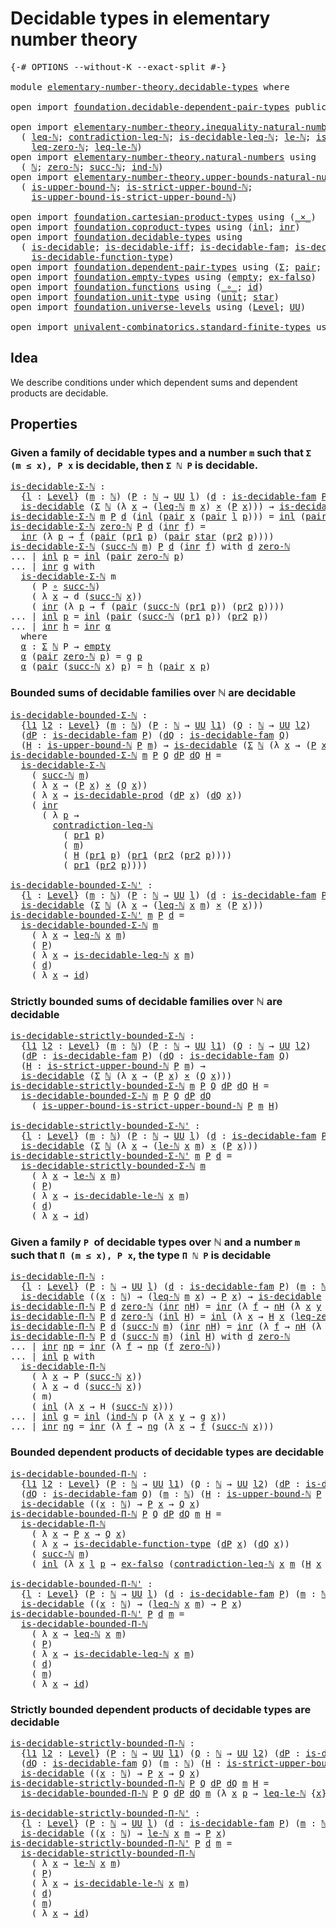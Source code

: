 # Decidable types in elementary number theory

<pre class="Agda"><a id="56" class="Symbol">{-#</a> <a id="60" class="Keyword">OPTIONS</a> <a id="68" class="Pragma">--without-K</a> <a id="80" class="Pragma">--exact-split</a> <a id="94" class="Symbol">#-}</a>

<a id="99" class="Keyword">module</a> <a id="106" href="elementary-number-theory.decidable-types.html" class="Module">elementary-number-theory.decidable-types</a> <a id="147" class="Keyword">where</a>

<a id="154" class="Keyword">open</a> <a id="159" class="Keyword">import</a> <a id="166" href="foundation.decidable-dependent-pair-types.html" class="Module">foundation.decidable-dependent-pair-types</a> <a id="208" class="Keyword">public</a>

<a id="216" class="Keyword">open</a> <a id="221" class="Keyword">import</a> <a id="228" href="elementary-number-theory.inequality-natural-numbers.html" class="Module">elementary-number-theory.inequality-natural-numbers</a> <a id="280" class="Keyword">using</a>
  <a id="288" class="Symbol">(</a> <a id="290" href="elementary-number-theory.inequality-natural-numbers.html#1431" class="Function">leq-ℕ</a><a id="295" class="Symbol">;</a> <a id="297" href="elementary-number-theory.inequality-natural-numbers.html#12474" class="Function">contradiction-leq-ℕ</a><a id="316" class="Symbol">;</a> <a id="318" href="elementary-number-theory.inequality-natural-numbers.html#2481" class="Function">is-decidable-leq-ℕ</a><a id="336" class="Symbol">;</a> <a id="338" href="elementary-number-theory.inequality-natural-numbers.html#9976" class="Function">le-ℕ</a><a id="342" class="Symbol">;</a> <a id="344" href="elementary-number-theory.inequality-natural-numbers.html#11594" class="Function">is-decidable-le-ℕ</a><a id="361" class="Symbol">;</a>
    <a id="367" href="elementary-number-theory.inequality-natural-numbers.html#1771" class="Function">leq-zero-ℕ</a><a id="377" class="Symbol">;</a> <a id="379" href="elementary-number-theory.inequality-natural-numbers.html#12742" class="Function">leq-le-ℕ</a><a id="387" class="Symbol">)</a>
<a id="389" class="Keyword">open</a> <a id="394" class="Keyword">import</a> <a id="401" href="elementary-number-theory.natural-numbers.html" class="Module">elementary-number-theory.natural-numbers</a> <a id="442" class="Keyword">using</a>
  <a id="450" class="Symbol">(</a> <a id="452" href="elementary-number-theory.natural-numbers.html#1444" class="Datatype">ℕ</a><a id="453" class="Symbol">;</a> <a id="455" href="elementary-number-theory.natural-numbers.html#1465" class="InductiveConstructor">zero-ℕ</a><a id="461" class="Symbol">;</a> <a id="463" href="elementary-number-theory.natural-numbers.html#1478" class="InductiveConstructor">succ-ℕ</a><a id="469" class="Symbol">;</a> <a id="471" href="elementary-number-theory.natural-numbers.html#2497" class="Function">ind-ℕ</a><a id="476" class="Symbol">)</a>
<a id="478" class="Keyword">open</a> <a id="483" class="Keyword">import</a> <a id="490" href="elementary-number-theory.upper-bounds-natural-numbers.html" class="Module">elementary-number-theory.upper-bounds-natural-numbers</a> <a id="544" class="Keyword">using</a>
  <a id="552" class="Symbol">(</a> <a id="554" href="elementary-number-theory.upper-bounds-natural-numbers.html#636" class="Function">is-upper-bound-ℕ</a><a id="570" class="Symbol">;</a> <a id="572" href="elementary-number-theory.upper-bounds-natural-numbers.html#788" class="Function">is-strict-upper-bound-ℕ</a><a id="595" class="Symbol">;</a>
    <a id="601" href="elementary-number-theory.upper-bounds-natural-numbers.html#987" class="Function">is-upper-bound-is-strict-upper-bound-ℕ</a><a id="639" class="Symbol">)</a>

<a id="642" class="Keyword">open</a> <a id="647" class="Keyword">import</a> <a id="654" href="foundation.cartesian-product-types.html" class="Module">foundation.cartesian-product-types</a> <a id="689" class="Keyword">using</a> <a id="695" class="Symbol">(</a><a id="696" href="foundation-core.cartesian-product-types.html#577" class="Function Operator">_×_</a><a id="699" class="Symbol">)</a>
<a id="701" class="Keyword">open</a> <a id="706" class="Keyword">import</a> <a id="713" href="foundation.coproduct-types.html" class="Module">foundation.coproduct-types</a> <a id="740" class="Keyword">using</a> <a id="746" class="Symbol">(</a><a id="747" href="foundation.coproduct-types.html#1239" class="InductiveConstructor">inl</a><a id="750" class="Symbol">;</a> <a id="752" href="foundation.coproduct-types.html#1262" class="InductiveConstructor">inr</a><a id="755" class="Symbol">)</a>
<a id="757" class="Keyword">open</a> <a id="762" class="Keyword">import</a> <a id="769" href="foundation.decidable-types.html" class="Module">foundation.decidable-types</a> <a id="796" class="Keyword">using</a>
  <a id="804" class="Symbol">(</a> <a id="806" href="foundation.decidable-types.html#1741" class="Function">is-decidable</a><a id="818" class="Symbol">;</a> <a id="820" href="foundation.decidable-types.html#5377" class="Function">is-decidable-iff</a><a id="836" class="Symbol">;</a> <a id="838" href="foundation.decidable-types.html#1819" class="Function">is-decidable-fam</a><a id="854" class="Symbol">;</a> <a id="856" href="foundation.decidable-types.html#3650" class="Function">is-decidable-prod</a><a id="873" class="Symbol">;</a>
    <a id="879" href="foundation.decidable-types.html#4311" class="Function">is-decidable-function-type</a><a id="905" class="Symbol">)</a>
<a id="907" class="Keyword">open</a> <a id="912" class="Keyword">import</a> <a id="919" href="foundation.dependent-pair-types.html" class="Module">foundation.dependent-pair-types</a> <a id="951" class="Keyword">using</a> <a id="957" class="Symbol">(</a><a id="958" href="foundation-core.dependent-pair-types.html#502" class="Record">Σ</a><a id="959" class="Symbol">;</a> <a id="961" href="foundation-core.dependent-pair-types.html#575" class="InductiveConstructor">pair</a><a id="965" class="Symbol">;</a> <a id="967" href="foundation-core.dependent-pair-types.html#592" class="Field">pr1</a><a id="970" class="Symbol">;</a> <a id="972" href="foundation-core.dependent-pair-types.html#604" class="Field">pr2</a><a id="975" class="Symbol">)</a>
<a id="977" class="Keyword">open</a> <a id="982" class="Keyword">import</a> <a id="989" href="foundation.empty-types.html" class="Module">foundation.empty-types</a> <a id="1012" class="Keyword">using</a> <a id="1018" class="Symbol">(</a><a id="1019" href="foundation-core.empty-types.html#1044" class="Datatype">empty</a><a id="1024" class="Symbol">;</a> <a id="1026" href="foundation-core.empty-types.html#1147" class="Function">ex-falso</a><a id="1034" class="Symbol">)</a>
<a id="1036" class="Keyword">open</a> <a id="1041" class="Keyword">import</a> <a id="1048" href="foundation.functions.html" class="Module">foundation.functions</a> <a id="1069" class="Keyword">using</a> <a id="1075" class="Symbol">(</a><a id="1076" href="foundation-core.functions.html#407" class="Function Operator">_∘_</a><a id="1079" class="Symbol">;</a> <a id="1081" href="foundation-core.functions.html#309" class="Function">id</a><a id="1083" class="Symbol">)</a>
<a id="1085" class="Keyword">open</a> <a id="1090" class="Keyword">import</a> <a id="1097" href="foundation.unit-type.html" class="Module">foundation.unit-type</a> <a id="1118" class="Keyword">using</a> <a id="1124" class="Symbol">(</a><a id="1125" href="foundation.unit-type.html#975" class="Datatype">unit</a><a id="1129" class="Symbol">;</a> <a id="1131" href="foundation.unit-type.html#999" class="InductiveConstructor">star</a><a id="1135" class="Symbol">)</a>
<a id="1137" class="Keyword">open</a> <a id="1142" class="Keyword">import</a> <a id="1149" href="foundation.universe-levels.html" class="Module">foundation.universe-levels</a> <a id="1176" class="Keyword">using</a> <a id="1182" class="Symbol">(</a><a id="1183" href="Agda.Primitive.html#597" class="Postulate">Level</a><a id="1188" class="Symbol">;</a> <a id="1190" href="foundation-core.universe-levels.html#222" class="Primitive">UU</a><a id="1192" class="Symbol">)</a>

<a id="1195" class="Keyword">open</a> <a id="1200" class="Keyword">import</a> <a id="1207" href="univalent-combinatorics.standard-finite-types.html" class="Module">univalent-combinatorics.standard-finite-types</a> <a id="1253" class="Keyword">using</a> <a id="1259" class="Symbol">(</a><a id="1260" href="univalent-combinatorics.standard-finite-types.html#1975" class="Function">Fin</a><a id="1263" class="Symbol">)</a>
</pre>
## Idea

We describe conditions under which dependent sums and dependent products are decidable.

## Properties

### Given a family of decidable types and a number `m` such that `Σ (m ≤ x), P x` is decidable, then `Σ ℕ P` is decidable.

<pre class="Agda"><a id="is-decidable-Σ-ℕ"></a><a id="1515" href="elementary-number-theory.decidable-types.html#1515" class="Function">is-decidable-Σ-ℕ</a> <a id="1532" class="Symbol">:</a>
  <a id="1536" class="Symbol">{</a><a id="1537" href="elementary-number-theory.decidable-types.html#1537" class="Bound">l</a> <a id="1539" class="Symbol">:</a> <a id="1541" href="Agda.Primitive.html#597" class="Postulate">Level</a><a id="1546" class="Symbol">}</a> <a id="1548" class="Symbol">(</a><a id="1549" href="elementary-number-theory.decidable-types.html#1549" class="Bound">m</a> <a id="1551" class="Symbol">:</a> <a id="1553" href="elementary-number-theory.natural-numbers.html#1444" class="Datatype">ℕ</a><a id="1554" class="Symbol">)</a> <a id="1556" class="Symbol">(</a><a id="1557" href="elementary-number-theory.decidable-types.html#1557" class="Bound">P</a> <a id="1559" class="Symbol">:</a> <a id="1561" href="elementary-number-theory.natural-numbers.html#1444" class="Datatype">ℕ</a> <a id="1563" class="Symbol">→</a> <a id="1565" href="foundation-core.universe-levels.html#222" class="Primitive">UU</a> <a id="1568" href="elementary-number-theory.decidable-types.html#1537" class="Bound">l</a><a id="1569" class="Symbol">)</a> <a id="1571" class="Symbol">(</a><a id="1572" href="elementary-number-theory.decidable-types.html#1572" class="Bound">d</a> <a id="1574" class="Symbol">:</a> <a id="1576" href="foundation.decidable-types.html#1819" class="Function">is-decidable-fam</a> <a id="1593" href="elementary-number-theory.decidable-types.html#1557" class="Bound">P</a><a id="1594" class="Symbol">)</a> <a id="1596" class="Symbol">→</a>
  <a id="1600" href="foundation.decidable-types.html#1741" class="Function">is-decidable</a> <a id="1613" class="Symbol">(</a><a id="1614" href="foundation-core.dependent-pair-types.html#502" class="Record">Σ</a> <a id="1616" href="elementary-number-theory.natural-numbers.html#1444" class="Datatype">ℕ</a> <a id="1618" class="Symbol">(λ</a> <a id="1621" href="elementary-number-theory.decidable-types.html#1621" class="Bound">x</a> <a id="1623" class="Symbol">→</a> <a id="1625" class="Symbol">(</a><a id="1626" href="elementary-number-theory.inequality-natural-numbers.html#1431" class="Function">leq-ℕ</a> <a id="1632" href="elementary-number-theory.decidable-types.html#1549" class="Bound">m</a> <a id="1634" href="elementary-number-theory.decidable-types.html#1621" class="Bound">x</a><a id="1635" class="Symbol">)</a> <a id="1637" href="foundation-core.cartesian-product-types.html#577" class="Function Operator">×</a> <a id="1639" class="Symbol">(</a><a id="1640" href="elementary-number-theory.decidable-types.html#1557" class="Bound">P</a> <a id="1642" href="elementary-number-theory.decidable-types.html#1621" class="Bound">x</a><a id="1643" class="Symbol">)))</a> <a id="1647" class="Symbol">→</a> <a id="1649" href="foundation.decidable-types.html#1741" class="Function">is-decidable</a> <a id="1662" class="Symbol">(</a><a id="1663" href="foundation-core.dependent-pair-types.html#502" class="Record">Σ</a> <a id="1665" href="elementary-number-theory.natural-numbers.html#1444" class="Datatype">ℕ</a> <a id="1667" href="elementary-number-theory.decidable-types.html#1557" class="Bound">P</a><a id="1668" class="Symbol">)</a>
<a id="1670" href="elementary-number-theory.decidable-types.html#1515" class="Function">is-decidable-Σ-ℕ</a> <a id="1687" href="elementary-number-theory.decidable-types.html#1687" class="Bound">m</a> <a id="1689" href="elementary-number-theory.decidable-types.html#1689" class="Bound">P</a> <a id="1691" href="elementary-number-theory.decidable-types.html#1691" class="Bound">d</a> <a id="1693" class="Symbol">(</a><a id="1694" href="foundation.coproduct-types.html#1239" class="InductiveConstructor">inl</a> <a id="1698" class="Symbol">(</a><a id="1699" href="foundation-core.dependent-pair-types.html#575" class="InductiveConstructor">pair</a> <a id="1704" href="elementary-number-theory.decidable-types.html#1704" class="Bound">x</a> <a id="1706" class="Symbol">(</a><a id="1707" href="foundation-core.dependent-pair-types.html#575" class="InductiveConstructor">pair</a> <a id="1712" href="elementary-number-theory.decidable-types.html#1712" class="Bound">l</a> <a id="1714" href="elementary-number-theory.decidable-types.html#1714" class="Bound">p</a><a id="1715" class="Symbol">)))</a> <a id="1719" class="Symbol">=</a> <a id="1721" href="foundation.coproduct-types.html#1239" class="InductiveConstructor">inl</a> <a id="1725" class="Symbol">(</a><a id="1726" href="foundation-core.dependent-pair-types.html#575" class="InductiveConstructor">pair</a> <a id="1731" href="elementary-number-theory.decidable-types.html#1704" class="Bound">x</a> <a id="1733" href="elementary-number-theory.decidable-types.html#1714" class="Bound">p</a><a id="1734" class="Symbol">)</a>
<a id="1736" href="elementary-number-theory.decidable-types.html#1515" class="Function">is-decidable-Σ-ℕ</a> <a id="1753" href="elementary-number-theory.natural-numbers.html#1465" class="InductiveConstructor">zero-ℕ</a> <a id="1760" href="elementary-number-theory.decidable-types.html#1760" class="Bound">P</a> <a id="1762" href="elementary-number-theory.decidable-types.html#1762" class="Bound">d</a> <a id="1764" class="Symbol">(</a><a id="1765" href="foundation.coproduct-types.html#1262" class="InductiveConstructor">inr</a> <a id="1769" href="elementary-number-theory.decidable-types.html#1769" class="Bound">f</a><a id="1770" class="Symbol">)</a> <a id="1772" class="Symbol">=</a>
  <a id="1776" href="foundation.coproduct-types.html#1262" class="InductiveConstructor">inr</a> <a id="1780" class="Symbol">(λ</a> <a id="1783" href="elementary-number-theory.decidable-types.html#1783" class="Bound">p</a> <a id="1785" class="Symbol">→</a> <a id="1787" href="elementary-number-theory.decidable-types.html#1769" class="Bound">f</a> <a id="1789" class="Symbol">(</a><a id="1790" href="foundation-core.dependent-pair-types.html#575" class="InductiveConstructor">pair</a> <a id="1795" class="Symbol">(</a><a id="1796" href="foundation-core.dependent-pair-types.html#592" class="Field">pr1</a> <a id="1800" href="elementary-number-theory.decidable-types.html#1783" class="Bound">p</a><a id="1801" class="Symbol">)</a> <a id="1803" class="Symbol">(</a><a id="1804" href="foundation-core.dependent-pair-types.html#575" class="InductiveConstructor">pair</a> <a id="1809" href="foundation.unit-type.html#999" class="InductiveConstructor">star</a> <a id="1814" class="Symbol">(</a><a id="1815" href="foundation-core.dependent-pair-types.html#604" class="Field">pr2</a> <a id="1819" href="elementary-number-theory.decidable-types.html#1783" class="Bound">p</a><a id="1820" class="Symbol">))))</a>
<a id="1825" href="elementary-number-theory.decidable-types.html#1515" class="Function">is-decidable-Σ-ℕ</a> <a id="1842" class="Symbol">(</a><a id="1843" href="elementary-number-theory.natural-numbers.html#1478" class="InductiveConstructor">succ-ℕ</a> <a id="1850" href="elementary-number-theory.decidable-types.html#1850" class="Bound">m</a><a id="1851" class="Symbol">)</a> <a id="1853" href="elementary-number-theory.decidable-types.html#1853" class="Bound">P</a> <a id="1855" href="elementary-number-theory.decidable-types.html#1855" class="Bound">d</a> <a id="1857" class="Symbol">(</a><a id="1858" href="foundation.coproduct-types.html#1262" class="InductiveConstructor">inr</a> <a id="1862" href="elementary-number-theory.decidable-types.html#1862" class="Bound">f</a><a id="1863" class="Symbol">)</a> <a id="1865" class="Keyword">with</a> <a id="1870" href="elementary-number-theory.decidable-types.html#1855" class="Bound">d</a> <a id="1872" href="elementary-number-theory.natural-numbers.html#1465" class="InductiveConstructor">zero-ℕ</a>
<a id="1879" class="Symbol">...</a> <a id="1883" class="Symbol">|</a> <a id="1885" href="foundation.coproduct-types.html#1239" class="InductiveConstructor">inl</a> <a id="1889" href="elementary-number-theory.decidable-types.html#1889" class="Bound">p</a> <a id="1891" class="Symbol">=</a> <a id="1893" href="foundation.coproduct-types.html#1239" class="InductiveConstructor">inl</a> <a id="1897" class="Symbol">(</a><a id="1898" href="foundation-core.dependent-pair-types.html#575" class="InductiveConstructor">pair</a> <a id="1903" href="elementary-number-theory.natural-numbers.html#1465" class="InductiveConstructor">zero-ℕ</a> <a id="1910" href="elementary-number-theory.decidable-types.html#1889" class="Bound">p</a><a id="1911" class="Symbol">)</a>
<a id="1913" class="Symbol">...</a> <a id="1917" class="Symbol">|</a> <a id="1919" href="foundation.coproduct-types.html#1262" class="InductiveConstructor">inr</a> <a id="1923" href="elementary-number-theory.decidable-types.html#1923" class="Bound">g</a> <a id="1925" class="Keyword">with</a>
  <a id="1932" href="elementary-number-theory.decidable-types.html#1515" class="Function">is-decidable-Σ-ℕ</a> <a id="1949" class="Bound">m</a>
    <a id="1955" class="Symbol">(</a> <a id="1957" class="Bound">P</a> <a id="1959" href="foundation-core.functions.html#407" class="Function Operator">∘</a> <a id="1961" href="elementary-number-theory.natural-numbers.html#1478" class="InductiveConstructor">succ-ℕ</a><a id="1967" class="Symbol">)</a>
    <a id="1973" class="Symbol">(</a> <a id="1975" class="Symbol">λ</a> <a id="1977" href="elementary-number-theory.decidable-types.html#1977" class="Bound">x</a> <a id="1979" class="Symbol">→</a> <a id="1981" class="Bound">d</a> <a id="1983" class="Symbol">(</a><a id="1984" href="elementary-number-theory.natural-numbers.html#1478" class="InductiveConstructor">succ-ℕ</a> <a id="1991" href="elementary-number-theory.decidable-types.html#1977" class="Bound">x</a><a id="1992" class="Symbol">))</a>
    <a id="1999" class="Symbol">(</a> <a id="2001" href="foundation.coproduct-types.html#1262" class="InductiveConstructor">inr</a> <a id="2005" class="Symbol">(λ</a> <a id="2008" href="elementary-number-theory.decidable-types.html#2008" class="Bound">p</a> <a id="2010" class="Symbol">→</a> <a id="2012" class="Bound">f</a> <a id="2014" class="Symbol">(</a><a id="2015" href="foundation-core.dependent-pair-types.html#575" class="InductiveConstructor">pair</a> <a id="2020" class="Symbol">(</a><a id="2021" href="elementary-number-theory.natural-numbers.html#1478" class="InductiveConstructor">succ-ℕ</a> <a id="2028" class="Symbol">(</a><a id="2029" href="foundation-core.dependent-pair-types.html#592" class="Field">pr1</a> <a id="2033" href="elementary-number-theory.decidable-types.html#2008" class="Bound">p</a><a id="2034" class="Symbol">))</a> <a id="2037" class="Symbol">(</a><a id="2038" href="foundation-core.dependent-pair-types.html#604" class="Field">pr2</a> <a id="2042" href="elementary-number-theory.decidable-types.html#2008" class="Bound">p</a><a id="2043" class="Symbol">))))</a>
<a id="2048" class="Symbol">...</a> <a id="2052" class="Symbol">|</a> <a id="2054" href="foundation.coproduct-types.html#1239" class="InductiveConstructor">inl</a> <a id="2058" href="elementary-number-theory.decidable-types.html#2058" class="Bound">p</a> <a id="2060" class="Symbol">=</a> <a id="2062" href="foundation.coproduct-types.html#1239" class="InductiveConstructor">inl</a> <a id="2066" class="Symbol">(</a><a id="2067" href="foundation-core.dependent-pair-types.html#575" class="InductiveConstructor">pair</a> <a id="2072" class="Symbol">(</a><a id="2073" href="elementary-number-theory.natural-numbers.html#1478" class="InductiveConstructor">succ-ℕ</a> <a id="2080" class="Symbol">(</a><a id="2081" href="foundation-core.dependent-pair-types.html#592" class="Field">pr1</a> <a id="2085" href="elementary-number-theory.decidable-types.html#2058" class="Bound">p</a><a id="2086" class="Symbol">))</a> <a id="2089" class="Symbol">(</a><a id="2090" href="foundation-core.dependent-pair-types.html#604" class="Field">pr2</a> <a id="2094" href="elementary-number-theory.decidable-types.html#2058" class="Bound">p</a><a id="2095" class="Symbol">))</a>
<a id="2098" class="Symbol">...</a> <a id="2102" class="Symbol">|</a> <a id="2104" href="foundation.coproduct-types.html#1262" class="InductiveConstructor">inr</a> <a id="2108" href="elementary-number-theory.decidable-types.html#2108" class="Bound">h</a> <a id="2110" class="Symbol">=</a> <a id="2112" href="foundation.coproduct-types.html#1262" class="InductiveConstructor">inr</a> <a id="2116" href="elementary-number-theory.decidable-types.html#2128" class="Function">α</a>
  <a id="2120" class="Keyword">where</a>
  <a id="2128" href="elementary-number-theory.decidable-types.html#2128" class="Function">α</a> <a id="2130" class="Symbol">:</a> <a id="2132" href="foundation-core.dependent-pair-types.html#502" class="Record">Σ</a> <a id="2134" href="elementary-number-theory.natural-numbers.html#1444" class="Datatype">ℕ</a> <a id="2136" class="Bound">P</a> <a id="2138" class="Symbol">→</a> <a id="2140" href="foundation-core.empty-types.html#1044" class="Datatype">empty</a>
  <a id="2148" href="elementary-number-theory.decidable-types.html#2128" class="Function">α</a> <a id="2150" class="Symbol">(</a><a id="2151" href="foundation-core.dependent-pair-types.html#575" class="InductiveConstructor">pair</a> <a id="2156" href="elementary-number-theory.natural-numbers.html#1465" class="InductiveConstructor">zero-ℕ</a> <a id="2163" href="elementary-number-theory.decidable-types.html#2163" class="Bound">p</a><a id="2164" class="Symbol">)</a> <a id="2166" class="Symbol">=</a> <a id="2168" class="Bound">g</a> <a id="2170" href="elementary-number-theory.decidable-types.html#2163" class="Bound">p</a>
  <a id="2174" href="elementary-number-theory.decidable-types.html#2128" class="Function">α</a> <a id="2176" class="Symbol">(</a><a id="2177" href="foundation-core.dependent-pair-types.html#575" class="InductiveConstructor">pair</a> <a id="2182" class="Symbol">(</a><a id="2183" href="elementary-number-theory.natural-numbers.html#1478" class="InductiveConstructor">succ-ℕ</a> <a id="2190" href="elementary-number-theory.decidable-types.html#2190" class="Bound">x</a><a id="2191" class="Symbol">)</a> <a id="2193" href="elementary-number-theory.decidable-types.html#2193" class="Bound">p</a><a id="2194" class="Symbol">)</a> <a id="2196" class="Symbol">=</a> <a id="2198" href="elementary-number-theory.decidable-types.html#2108" class="Bound">h</a> <a id="2200" class="Symbol">(</a><a id="2201" href="foundation-core.dependent-pair-types.html#575" class="InductiveConstructor">pair</a> <a id="2206" href="elementary-number-theory.decidable-types.html#2190" class="Bound">x</a> <a id="2208" href="elementary-number-theory.decidable-types.html#2193" class="Bound">p</a><a id="2209" class="Symbol">)</a>
</pre>
### Bounded sums of decidable families over ℕ are decidable

<pre class="Agda"><a id="is-decidable-bounded-Σ-ℕ"></a><a id="2285" href="elementary-number-theory.decidable-types.html#2285" class="Function">is-decidable-bounded-Σ-ℕ</a> <a id="2310" class="Symbol">:</a>
  <a id="2314" class="Symbol">{</a><a id="2315" href="elementary-number-theory.decidable-types.html#2315" class="Bound">l1</a> <a id="2318" href="elementary-number-theory.decidable-types.html#2318" class="Bound">l2</a> <a id="2321" class="Symbol">:</a> <a id="2323" href="Agda.Primitive.html#597" class="Postulate">Level</a><a id="2328" class="Symbol">}</a> <a id="2330" class="Symbol">(</a><a id="2331" href="elementary-number-theory.decidable-types.html#2331" class="Bound">m</a> <a id="2333" class="Symbol">:</a> <a id="2335" href="elementary-number-theory.natural-numbers.html#1444" class="Datatype">ℕ</a><a id="2336" class="Symbol">)</a> <a id="2338" class="Symbol">(</a><a id="2339" href="elementary-number-theory.decidable-types.html#2339" class="Bound">P</a> <a id="2341" class="Symbol">:</a> <a id="2343" href="elementary-number-theory.natural-numbers.html#1444" class="Datatype">ℕ</a> <a id="2345" class="Symbol">→</a> <a id="2347" href="foundation-core.universe-levels.html#222" class="Primitive">UU</a> <a id="2350" href="elementary-number-theory.decidable-types.html#2315" class="Bound">l1</a><a id="2352" class="Symbol">)</a> <a id="2354" class="Symbol">(</a><a id="2355" href="elementary-number-theory.decidable-types.html#2355" class="Bound">Q</a> <a id="2357" class="Symbol">:</a> <a id="2359" href="elementary-number-theory.natural-numbers.html#1444" class="Datatype">ℕ</a> <a id="2361" class="Symbol">→</a> <a id="2363" href="foundation-core.universe-levels.html#222" class="Primitive">UU</a> <a id="2366" href="elementary-number-theory.decidable-types.html#2318" class="Bound">l2</a><a id="2368" class="Symbol">)</a>
  <a id="2372" class="Symbol">(</a><a id="2373" href="elementary-number-theory.decidable-types.html#2373" class="Bound">dP</a> <a id="2376" class="Symbol">:</a> <a id="2378" href="foundation.decidable-types.html#1819" class="Function">is-decidable-fam</a> <a id="2395" href="elementary-number-theory.decidable-types.html#2339" class="Bound">P</a><a id="2396" class="Symbol">)</a> <a id="2398" class="Symbol">(</a><a id="2399" href="elementary-number-theory.decidable-types.html#2399" class="Bound">dQ</a> <a id="2402" class="Symbol">:</a> <a id="2404" href="foundation.decidable-types.html#1819" class="Function">is-decidable-fam</a> <a id="2421" href="elementary-number-theory.decidable-types.html#2355" class="Bound">Q</a><a id="2422" class="Symbol">)</a>
  <a id="2426" class="Symbol">(</a><a id="2427" href="elementary-number-theory.decidable-types.html#2427" class="Bound">H</a> <a id="2429" class="Symbol">:</a> <a id="2431" href="elementary-number-theory.upper-bounds-natural-numbers.html#636" class="Function">is-upper-bound-ℕ</a> <a id="2448" href="elementary-number-theory.decidable-types.html#2339" class="Bound">P</a> <a id="2450" href="elementary-number-theory.decidable-types.html#2331" class="Bound">m</a><a id="2451" class="Symbol">)</a> <a id="2453" class="Symbol">→</a> <a id="2455" href="foundation.decidable-types.html#1741" class="Function">is-decidable</a> <a id="2468" class="Symbol">(</a><a id="2469" href="foundation-core.dependent-pair-types.html#502" class="Record">Σ</a> <a id="2471" href="elementary-number-theory.natural-numbers.html#1444" class="Datatype">ℕ</a> <a id="2473" class="Symbol">(λ</a> <a id="2476" href="elementary-number-theory.decidable-types.html#2476" class="Bound">x</a> <a id="2478" class="Symbol">→</a> <a id="2480" class="Symbol">(</a><a id="2481" href="elementary-number-theory.decidable-types.html#2339" class="Bound">P</a> <a id="2483" href="elementary-number-theory.decidable-types.html#2476" class="Bound">x</a><a id="2484" class="Symbol">)</a> <a id="2486" href="foundation-core.cartesian-product-types.html#577" class="Function Operator">×</a> <a id="2488" class="Symbol">(</a><a id="2489" href="elementary-number-theory.decidable-types.html#2355" class="Bound">Q</a> <a id="2491" href="elementary-number-theory.decidable-types.html#2476" class="Bound">x</a><a id="2492" class="Symbol">)))</a>
<a id="2496" href="elementary-number-theory.decidable-types.html#2285" class="Function">is-decidable-bounded-Σ-ℕ</a> <a id="2521" href="elementary-number-theory.decidable-types.html#2521" class="Bound">m</a> <a id="2523" href="elementary-number-theory.decidable-types.html#2523" class="Bound">P</a> <a id="2525" href="elementary-number-theory.decidable-types.html#2525" class="Bound">Q</a> <a id="2527" href="elementary-number-theory.decidable-types.html#2527" class="Bound">dP</a> <a id="2530" href="elementary-number-theory.decidable-types.html#2530" class="Bound">dQ</a> <a id="2533" href="elementary-number-theory.decidable-types.html#2533" class="Bound">H</a> <a id="2535" class="Symbol">=</a>
  <a id="2539" href="elementary-number-theory.decidable-types.html#1515" class="Function">is-decidable-Σ-ℕ</a>
    <a id="2560" class="Symbol">(</a> <a id="2562" href="elementary-number-theory.natural-numbers.html#1478" class="InductiveConstructor">succ-ℕ</a> <a id="2569" href="elementary-number-theory.decidable-types.html#2521" class="Bound">m</a><a id="2570" class="Symbol">)</a>
    <a id="2576" class="Symbol">(</a> <a id="2578" class="Symbol">λ</a> <a id="2580" href="elementary-number-theory.decidable-types.html#2580" class="Bound">x</a> <a id="2582" class="Symbol">→</a> <a id="2584" class="Symbol">(</a><a id="2585" href="elementary-number-theory.decidable-types.html#2523" class="Bound">P</a> <a id="2587" href="elementary-number-theory.decidable-types.html#2580" class="Bound">x</a><a id="2588" class="Symbol">)</a> <a id="2590" href="foundation-core.cartesian-product-types.html#577" class="Function Operator">×</a> <a id="2592" class="Symbol">(</a><a id="2593" href="elementary-number-theory.decidable-types.html#2525" class="Bound">Q</a> <a id="2595" href="elementary-number-theory.decidable-types.html#2580" class="Bound">x</a><a id="2596" class="Symbol">))</a>
    <a id="2603" class="Symbol">(</a> <a id="2605" class="Symbol">λ</a> <a id="2607" href="elementary-number-theory.decidable-types.html#2607" class="Bound">x</a> <a id="2609" class="Symbol">→</a> <a id="2611" href="foundation.decidable-types.html#3650" class="Function">is-decidable-prod</a> <a id="2629" class="Symbol">(</a><a id="2630" href="elementary-number-theory.decidable-types.html#2527" class="Bound">dP</a> <a id="2633" href="elementary-number-theory.decidable-types.html#2607" class="Bound">x</a><a id="2634" class="Symbol">)</a> <a id="2636" class="Symbol">(</a><a id="2637" href="elementary-number-theory.decidable-types.html#2530" class="Bound">dQ</a> <a id="2640" href="elementary-number-theory.decidable-types.html#2607" class="Bound">x</a><a id="2641" class="Symbol">))</a>
    <a id="2648" class="Symbol">(</a> <a id="2650" href="foundation.coproduct-types.html#1262" class="InductiveConstructor">inr</a>
      <a id="2660" class="Symbol">(</a> <a id="2662" class="Symbol">λ</a> <a id="2664" href="elementary-number-theory.decidable-types.html#2664" class="Bound">p</a> <a id="2666" class="Symbol">→</a>
        <a id="2676" href="elementary-number-theory.inequality-natural-numbers.html#12474" class="Function">contradiction-leq-ℕ</a>
          <a id="2706" class="Symbol">(</a> <a id="2708" href="foundation-core.dependent-pair-types.html#592" class="Field">pr1</a> <a id="2712" href="elementary-number-theory.decidable-types.html#2664" class="Bound">p</a><a id="2713" class="Symbol">)</a>
          <a id="2725" class="Symbol">(</a> <a id="2727" href="elementary-number-theory.decidable-types.html#2521" class="Bound">m</a><a id="2728" class="Symbol">)</a>
          <a id="2740" class="Symbol">(</a> <a id="2742" href="elementary-number-theory.decidable-types.html#2533" class="Bound">H</a> <a id="2744" class="Symbol">(</a><a id="2745" href="foundation-core.dependent-pair-types.html#592" class="Field">pr1</a> <a id="2749" href="elementary-number-theory.decidable-types.html#2664" class="Bound">p</a><a id="2750" class="Symbol">)</a> <a id="2752" class="Symbol">(</a><a id="2753" href="foundation-core.dependent-pair-types.html#592" class="Field">pr1</a> <a id="2757" class="Symbol">(</a><a id="2758" href="foundation-core.dependent-pair-types.html#604" class="Field">pr2</a> <a id="2762" class="Symbol">(</a><a id="2763" href="foundation-core.dependent-pair-types.html#604" class="Field">pr2</a> <a id="2767" href="elementary-number-theory.decidable-types.html#2664" class="Bound">p</a><a id="2768" class="Symbol">))))</a>
          <a id="2783" class="Symbol">(</a> <a id="2785" href="foundation-core.dependent-pair-types.html#592" class="Field">pr1</a> <a id="2789" class="Symbol">(</a><a id="2790" href="foundation-core.dependent-pair-types.html#604" class="Field">pr2</a> <a id="2794" href="elementary-number-theory.decidable-types.html#2664" class="Bound">p</a><a id="2795" class="Symbol">))))</a>

<a id="is-decidable-bounded-Σ-ℕ&#39;"></a><a id="2801" href="elementary-number-theory.decidable-types.html#2801" class="Function">is-decidable-bounded-Σ-ℕ&#39;</a> <a id="2827" class="Symbol">:</a>
  <a id="2831" class="Symbol">{</a><a id="2832" href="elementary-number-theory.decidable-types.html#2832" class="Bound">l</a> <a id="2834" class="Symbol">:</a> <a id="2836" href="Agda.Primitive.html#597" class="Postulate">Level</a><a id="2841" class="Symbol">}</a> <a id="2843" class="Symbol">(</a><a id="2844" href="elementary-number-theory.decidable-types.html#2844" class="Bound">m</a> <a id="2846" class="Symbol">:</a> <a id="2848" href="elementary-number-theory.natural-numbers.html#1444" class="Datatype">ℕ</a><a id="2849" class="Symbol">)</a> <a id="2851" class="Symbol">(</a><a id="2852" href="elementary-number-theory.decidable-types.html#2852" class="Bound">P</a> <a id="2854" class="Symbol">:</a> <a id="2856" href="elementary-number-theory.natural-numbers.html#1444" class="Datatype">ℕ</a> <a id="2858" class="Symbol">→</a> <a id="2860" href="foundation-core.universe-levels.html#222" class="Primitive">UU</a> <a id="2863" href="elementary-number-theory.decidable-types.html#2832" class="Bound">l</a><a id="2864" class="Symbol">)</a> <a id="2866" class="Symbol">(</a><a id="2867" href="elementary-number-theory.decidable-types.html#2867" class="Bound">d</a> <a id="2869" class="Symbol">:</a> <a id="2871" href="foundation.decidable-types.html#1819" class="Function">is-decidable-fam</a> <a id="2888" href="elementary-number-theory.decidable-types.html#2852" class="Bound">P</a><a id="2889" class="Symbol">)</a> <a id="2891" class="Symbol">→</a>
  <a id="2895" href="foundation.decidable-types.html#1741" class="Function">is-decidable</a> <a id="2908" class="Symbol">(</a><a id="2909" href="foundation-core.dependent-pair-types.html#502" class="Record">Σ</a> <a id="2911" href="elementary-number-theory.natural-numbers.html#1444" class="Datatype">ℕ</a> <a id="2913" class="Symbol">(λ</a> <a id="2916" href="elementary-number-theory.decidable-types.html#2916" class="Bound">x</a> <a id="2918" class="Symbol">→</a> <a id="2920" class="Symbol">(</a><a id="2921" href="elementary-number-theory.inequality-natural-numbers.html#1431" class="Function">leq-ℕ</a> <a id="2927" href="elementary-number-theory.decidable-types.html#2916" class="Bound">x</a> <a id="2929" href="elementary-number-theory.decidable-types.html#2844" class="Bound">m</a><a id="2930" class="Symbol">)</a> <a id="2932" href="foundation-core.cartesian-product-types.html#577" class="Function Operator">×</a> <a id="2934" class="Symbol">(</a><a id="2935" href="elementary-number-theory.decidable-types.html#2852" class="Bound">P</a> <a id="2937" href="elementary-number-theory.decidable-types.html#2916" class="Bound">x</a><a id="2938" class="Symbol">)))</a>
<a id="2942" href="elementary-number-theory.decidable-types.html#2801" class="Function">is-decidable-bounded-Σ-ℕ&#39;</a> <a id="2968" href="elementary-number-theory.decidable-types.html#2968" class="Bound">m</a> <a id="2970" href="elementary-number-theory.decidable-types.html#2970" class="Bound">P</a> <a id="2972" href="elementary-number-theory.decidable-types.html#2972" class="Bound">d</a> <a id="2974" class="Symbol">=</a>
  <a id="2978" href="elementary-number-theory.decidable-types.html#2285" class="Function">is-decidable-bounded-Σ-ℕ</a> <a id="3003" href="elementary-number-theory.decidable-types.html#2968" class="Bound">m</a>
    <a id="3009" class="Symbol">(</a> <a id="3011" class="Symbol">λ</a> <a id="3013" href="elementary-number-theory.decidable-types.html#3013" class="Bound">x</a> <a id="3015" class="Symbol">→</a> <a id="3017" href="elementary-number-theory.inequality-natural-numbers.html#1431" class="Function">leq-ℕ</a> <a id="3023" href="elementary-number-theory.decidable-types.html#3013" class="Bound">x</a> <a id="3025" href="elementary-number-theory.decidable-types.html#2968" class="Bound">m</a><a id="3026" class="Symbol">)</a>
    <a id="3032" class="Symbol">(</a> <a id="3034" href="elementary-number-theory.decidable-types.html#2970" class="Bound">P</a><a id="3035" class="Symbol">)</a>
    <a id="3041" class="Symbol">(</a> <a id="3043" class="Symbol">λ</a> <a id="3045" href="elementary-number-theory.decidable-types.html#3045" class="Bound">x</a> <a id="3047" class="Symbol">→</a> <a id="3049" href="elementary-number-theory.inequality-natural-numbers.html#2481" class="Function">is-decidable-leq-ℕ</a> <a id="3068" href="elementary-number-theory.decidable-types.html#3045" class="Bound">x</a> <a id="3070" href="elementary-number-theory.decidable-types.html#2968" class="Bound">m</a><a id="3071" class="Symbol">)</a>
    <a id="3077" class="Symbol">(</a> <a id="3079" href="elementary-number-theory.decidable-types.html#2972" class="Bound">d</a><a id="3080" class="Symbol">)</a>
    <a id="3086" class="Symbol">(</a> <a id="3088" class="Symbol">λ</a> <a id="3090" href="elementary-number-theory.decidable-types.html#3090" class="Bound">x</a> <a id="3092" class="Symbol">→</a> <a id="3094" href="foundation-core.functions.html#309" class="Function">id</a><a id="3096" class="Symbol">)</a>
</pre>
### Strictly bounded sums of decidable families over ℕ are decidable

<pre class="Agda"><a id="is-decidable-strictly-bounded-Σ-ℕ"></a><a id="3181" href="elementary-number-theory.decidable-types.html#3181" class="Function">is-decidable-strictly-bounded-Σ-ℕ</a> <a id="3215" class="Symbol">:</a>
  <a id="3219" class="Symbol">{</a><a id="3220" href="elementary-number-theory.decidable-types.html#3220" class="Bound">l1</a> <a id="3223" href="elementary-number-theory.decidable-types.html#3223" class="Bound">l2</a> <a id="3226" class="Symbol">:</a> <a id="3228" href="Agda.Primitive.html#597" class="Postulate">Level</a><a id="3233" class="Symbol">}</a> <a id="3235" class="Symbol">(</a><a id="3236" href="elementary-number-theory.decidable-types.html#3236" class="Bound">m</a> <a id="3238" class="Symbol">:</a> <a id="3240" href="elementary-number-theory.natural-numbers.html#1444" class="Datatype">ℕ</a><a id="3241" class="Symbol">)</a> <a id="3243" class="Symbol">(</a><a id="3244" href="elementary-number-theory.decidable-types.html#3244" class="Bound">P</a> <a id="3246" class="Symbol">:</a> <a id="3248" href="elementary-number-theory.natural-numbers.html#1444" class="Datatype">ℕ</a> <a id="3250" class="Symbol">→</a> <a id="3252" href="foundation-core.universe-levels.html#222" class="Primitive">UU</a> <a id="3255" href="elementary-number-theory.decidable-types.html#3220" class="Bound">l1</a><a id="3257" class="Symbol">)</a> <a id="3259" class="Symbol">(</a><a id="3260" href="elementary-number-theory.decidable-types.html#3260" class="Bound">Q</a> <a id="3262" class="Symbol">:</a> <a id="3264" href="elementary-number-theory.natural-numbers.html#1444" class="Datatype">ℕ</a> <a id="3266" class="Symbol">→</a> <a id="3268" href="foundation-core.universe-levels.html#222" class="Primitive">UU</a> <a id="3271" href="elementary-number-theory.decidable-types.html#3223" class="Bound">l2</a><a id="3273" class="Symbol">)</a>
  <a id="3277" class="Symbol">(</a><a id="3278" href="elementary-number-theory.decidable-types.html#3278" class="Bound">dP</a> <a id="3281" class="Symbol">:</a> <a id="3283" href="foundation.decidable-types.html#1819" class="Function">is-decidable-fam</a> <a id="3300" href="elementary-number-theory.decidable-types.html#3244" class="Bound">P</a><a id="3301" class="Symbol">)</a> <a id="3303" class="Symbol">(</a><a id="3304" href="elementary-number-theory.decidable-types.html#3304" class="Bound">dQ</a> <a id="3307" class="Symbol">:</a> <a id="3309" href="foundation.decidable-types.html#1819" class="Function">is-decidable-fam</a> <a id="3326" href="elementary-number-theory.decidable-types.html#3260" class="Bound">Q</a><a id="3327" class="Symbol">)</a>
  <a id="3331" class="Symbol">(</a><a id="3332" href="elementary-number-theory.decidable-types.html#3332" class="Bound">H</a> <a id="3334" class="Symbol">:</a> <a id="3336" href="elementary-number-theory.upper-bounds-natural-numbers.html#788" class="Function">is-strict-upper-bound-ℕ</a> <a id="3360" href="elementary-number-theory.decidable-types.html#3244" class="Bound">P</a> <a id="3362" href="elementary-number-theory.decidable-types.html#3236" class="Bound">m</a><a id="3363" class="Symbol">)</a> <a id="3365" class="Symbol">→</a>
  <a id="3369" href="foundation.decidable-types.html#1741" class="Function">is-decidable</a> <a id="3382" class="Symbol">(</a><a id="3383" href="foundation-core.dependent-pair-types.html#502" class="Record">Σ</a> <a id="3385" href="elementary-number-theory.natural-numbers.html#1444" class="Datatype">ℕ</a> <a id="3387" class="Symbol">(λ</a> <a id="3390" href="elementary-number-theory.decidable-types.html#3390" class="Bound">x</a> <a id="3392" class="Symbol">→</a> <a id="3394" class="Symbol">(</a><a id="3395" href="elementary-number-theory.decidable-types.html#3244" class="Bound">P</a> <a id="3397" href="elementary-number-theory.decidable-types.html#3390" class="Bound">x</a><a id="3398" class="Symbol">)</a> <a id="3400" href="foundation-core.cartesian-product-types.html#577" class="Function Operator">×</a> <a id="3402" class="Symbol">(</a><a id="3403" href="elementary-number-theory.decidable-types.html#3260" class="Bound">Q</a> <a id="3405" href="elementary-number-theory.decidable-types.html#3390" class="Bound">x</a><a id="3406" class="Symbol">)))</a>
<a id="3410" href="elementary-number-theory.decidable-types.html#3181" class="Function">is-decidable-strictly-bounded-Σ-ℕ</a> <a id="3444" href="elementary-number-theory.decidable-types.html#3444" class="Bound">m</a> <a id="3446" href="elementary-number-theory.decidable-types.html#3446" class="Bound">P</a> <a id="3448" href="elementary-number-theory.decidable-types.html#3448" class="Bound">Q</a> <a id="3450" href="elementary-number-theory.decidable-types.html#3450" class="Bound">dP</a> <a id="3453" href="elementary-number-theory.decidable-types.html#3453" class="Bound">dQ</a> <a id="3456" href="elementary-number-theory.decidable-types.html#3456" class="Bound">H</a> <a id="3458" class="Symbol">=</a>
  <a id="3462" href="elementary-number-theory.decidable-types.html#2285" class="Function">is-decidable-bounded-Σ-ℕ</a> <a id="3487" href="elementary-number-theory.decidable-types.html#3444" class="Bound">m</a> <a id="3489" href="elementary-number-theory.decidable-types.html#3446" class="Bound">P</a> <a id="3491" href="elementary-number-theory.decidable-types.html#3448" class="Bound">Q</a> <a id="3493" href="elementary-number-theory.decidable-types.html#3450" class="Bound">dP</a> <a id="3496" href="elementary-number-theory.decidable-types.html#3453" class="Bound">dQ</a>
    <a id="3503" class="Symbol">(</a> <a id="3505" href="elementary-number-theory.upper-bounds-natural-numbers.html#987" class="Function">is-upper-bound-is-strict-upper-bound-ℕ</a> <a id="3544" href="elementary-number-theory.decidable-types.html#3446" class="Bound">P</a> <a id="3546" href="elementary-number-theory.decidable-types.html#3444" class="Bound">m</a> <a id="3548" href="elementary-number-theory.decidable-types.html#3456" class="Bound">H</a><a id="3549" class="Symbol">)</a>

<a id="is-decidable-strictly-bounded-Σ-ℕ&#39;"></a><a id="3552" href="elementary-number-theory.decidable-types.html#3552" class="Function">is-decidable-strictly-bounded-Σ-ℕ&#39;</a> <a id="3587" class="Symbol">:</a>
  <a id="3591" class="Symbol">{</a><a id="3592" href="elementary-number-theory.decidable-types.html#3592" class="Bound">l</a> <a id="3594" class="Symbol">:</a> <a id="3596" href="Agda.Primitive.html#597" class="Postulate">Level</a><a id="3601" class="Symbol">}</a> <a id="3603" class="Symbol">(</a><a id="3604" href="elementary-number-theory.decidable-types.html#3604" class="Bound">m</a> <a id="3606" class="Symbol">:</a> <a id="3608" href="elementary-number-theory.natural-numbers.html#1444" class="Datatype">ℕ</a><a id="3609" class="Symbol">)</a> <a id="3611" class="Symbol">(</a><a id="3612" href="elementary-number-theory.decidable-types.html#3612" class="Bound">P</a> <a id="3614" class="Symbol">:</a> <a id="3616" href="elementary-number-theory.natural-numbers.html#1444" class="Datatype">ℕ</a> <a id="3618" class="Symbol">→</a> <a id="3620" href="foundation-core.universe-levels.html#222" class="Primitive">UU</a> <a id="3623" href="elementary-number-theory.decidable-types.html#3592" class="Bound">l</a><a id="3624" class="Symbol">)</a> <a id="3626" class="Symbol">(</a><a id="3627" href="elementary-number-theory.decidable-types.html#3627" class="Bound">d</a> <a id="3629" class="Symbol">:</a> <a id="3631" href="foundation.decidable-types.html#1819" class="Function">is-decidable-fam</a> <a id="3648" href="elementary-number-theory.decidable-types.html#3612" class="Bound">P</a><a id="3649" class="Symbol">)</a> <a id="3651" class="Symbol">→</a>
  <a id="3655" href="foundation.decidable-types.html#1741" class="Function">is-decidable</a> <a id="3668" class="Symbol">(</a><a id="3669" href="foundation-core.dependent-pair-types.html#502" class="Record">Σ</a> <a id="3671" href="elementary-number-theory.natural-numbers.html#1444" class="Datatype">ℕ</a> <a id="3673" class="Symbol">(λ</a> <a id="3676" href="elementary-number-theory.decidable-types.html#3676" class="Bound">x</a> <a id="3678" class="Symbol">→</a> <a id="3680" class="Symbol">(</a><a id="3681" href="elementary-number-theory.inequality-natural-numbers.html#9976" class="Function">le-ℕ</a> <a id="3686" href="elementary-number-theory.decidable-types.html#3676" class="Bound">x</a> <a id="3688" href="elementary-number-theory.decidable-types.html#3604" class="Bound">m</a><a id="3689" class="Symbol">)</a> <a id="3691" href="foundation-core.cartesian-product-types.html#577" class="Function Operator">×</a> <a id="3693" class="Symbol">(</a><a id="3694" href="elementary-number-theory.decidable-types.html#3612" class="Bound">P</a> <a id="3696" href="elementary-number-theory.decidable-types.html#3676" class="Bound">x</a><a id="3697" class="Symbol">)))</a>
<a id="3701" href="elementary-number-theory.decidable-types.html#3552" class="Function">is-decidable-strictly-bounded-Σ-ℕ&#39;</a> <a id="3736" href="elementary-number-theory.decidable-types.html#3736" class="Bound">m</a> <a id="3738" href="elementary-number-theory.decidable-types.html#3738" class="Bound">P</a> <a id="3740" href="elementary-number-theory.decidable-types.html#3740" class="Bound">d</a> <a id="3742" class="Symbol">=</a>
  <a id="3746" href="elementary-number-theory.decidable-types.html#3181" class="Function">is-decidable-strictly-bounded-Σ-ℕ</a> <a id="3780" href="elementary-number-theory.decidable-types.html#3736" class="Bound">m</a>
    <a id="3786" class="Symbol">(</a> <a id="3788" class="Symbol">λ</a> <a id="3790" href="elementary-number-theory.decidable-types.html#3790" class="Bound">x</a> <a id="3792" class="Symbol">→</a> <a id="3794" href="elementary-number-theory.inequality-natural-numbers.html#9976" class="Function">le-ℕ</a> <a id="3799" href="elementary-number-theory.decidable-types.html#3790" class="Bound">x</a> <a id="3801" href="elementary-number-theory.decidable-types.html#3736" class="Bound">m</a><a id="3802" class="Symbol">)</a>
    <a id="3808" class="Symbol">(</a> <a id="3810" href="elementary-number-theory.decidable-types.html#3738" class="Bound">P</a><a id="3811" class="Symbol">)</a>
    <a id="3817" class="Symbol">(</a> <a id="3819" class="Symbol">λ</a> <a id="3821" href="elementary-number-theory.decidable-types.html#3821" class="Bound">x</a> <a id="3823" class="Symbol">→</a> <a id="3825" href="elementary-number-theory.inequality-natural-numbers.html#11594" class="Function">is-decidable-le-ℕ</a> <a id="3843" href="elementary-number-theory.decidable-types.html#3821" class="Bound">x</a> <a id="3845" href="elementary-number-theory.decidable-types.html#3736" class="Bound">m</a><a id="3846" class="Symbol">)</a>
    <a id="3852" class="Symbol">(</a> <a id="3854" href="elementary-number-theory.decidable-types.html#3740" class="Bound">d</a><a id="3855" class="Symbol">)</a>
    <a id="3861" class="Symbol">(</a> <a id="3863" class="Symbol">λ</a> <a id="3865" href="elementary-number-theory.decidable-types.html#3865" class="Bound">x</a> <a id="3867" class="Symbol">→</a> <a id="3869" href="foundation-core.functions.html#309" class="Function">id</a><a id="3871" class="Symbol">)</a>
</pre>
### Given a family `P `of decidable types over ℕ and a number `m` such that `Π (m ≤ x), P x`, the type `Π ℕ P` is decidable

<pre class="Agda"><a id="is-decidable-Π-ℕ"></a><a id="4011" href="elementary-number-theory.decidable-types.html#4011" class="Function">is-decidable-Π-ℕ</a> <a id="4028" class="Symbol">:</a>
  <a id="4032" class="Symbol">{</a><a id="4033" href="elementary-number-theory.decidable-types.html#4033" class="Bound">l</a> <a id="4035" class="Symbol">:</a> <a id="4037" href="Agda.Primitive.html#597" class="Postulate">Level</a><a id="4042" class="Symbol">}</a> <a id="4044" class="Symbol">(</a><a id="4045" href="elementary-number-theory.decidable-types.html#4045" class="Bound">P</a> <a id="4047" class="Symbol">:</a> <a id="4049" href="elementary-number-theory.natural-numbers.html#1444" class="Datatype">ℕ</a> <a id="4051" class="Symbol">→</a> <a id="4053" href="foundation-core.universe-levels.html#222" class="Primitive">UU</a> <a id="4056" href="elementary-number-theory.decidable-types.html#4033" class="Bound">l</a><a id="4057" class="Symbol">)</a> <a id="4059" class="Symbol">(</a><a id="4060" href="elementary-number-theory.decidable-types.html#4060" class="Bound">d</a> <a id="4062" class="Symbol">:</a> <a id="4064" href="foundation.decidable-types.html#1819" class="Function">is-decidable-fam</a> <a id="4081" href="elementary-number-theory.decidable-types.html#4045" class="Bound">P</a><a id="4082" class="Symbol">)</a> <a id="4084" class="Symbol">(</a><a id="4085" href="elementary-number-theory.decidable-types.html#4085" class="Bound">m</a> <a id="4087" class="Symbol">:</a> <a id="4089" href="elementary-number-theory.natural-numbers.html#1444" class="Datatype">ℕ</a><a id="4090" class="Symbol">)</a> <a id="4092" class="Symbol">→</a>
  <a id="4096" href="foundation.decidable-types.html#1741" class="Function">is-decidable</a> <a id="4109" class="Symbol">((</a><a id="4111" href="elementary-number-theory.decidable-types.html#4111" class="Bound">x</a> <a id="4113" class="Symbol">:</a> <a id="4115" href="elementary-number-theory.natural-numbers.html#1444" class="Datatype">ℕ</a><a id="4116" class="Symbol">)</a> <a id="4118" class="Symbol">→</a> <a id="4120" class="Symbol">(</a><a id="4121" href="elementary-number-theory.inequality-natural-numbers.html#1431" class="Function">leq-ℕ</a> <a id="4127" href="elementary-number-theory.decidable-types.html#4085" class="Bound">m</a> <a id="4129" href="elementary-number-theory.decidable-types.html#4111" class="Bound">x</a><a id="4130" class="Symbol">)</a> <a id="4132" class="Symbol">→</a> <a id="4134" href="elementary-number-theory.decidable-types.html#4045" class="Bound">P</a> <a id="4136" href="elementary-number-theory.decidable-types.html#4111" class="Bound">x</a><a id="4137" class="Symbol">)</a> <a id="4139" class="Symbol">→</a> <a id="4141" href="foundation.decidable-types.html#1741" class="Function">is-decidable</a> <a id="4154" class="Symbol">((</a><a id="4156" href="elementary-number-theory.decidable-types.html#4156" class="Bound">x</a> <a id="4158" class="Symbol">:</a> <a id="4160" href="elementary-number-theory.natural-numbers.html#1444" class="Datatype">ℕ</a><a id="4161" class="Symbol">)</a> <a id="4163" class="Symbol">→</a> <a id="4165" href="elementary-number-theory.decidable-types.html#4045" class="Bound">P</a> <a id="4167" href="elementary-number-theory.decidable-types.html#4156" class="Bound">x</a><a id="4168" class="Symbol">)</a>
<a id="4170" href="elementary-number-theory.decidable-types.html#4011" class="Function">is-decidable-Π-ℕ</a> <a id="4187" href="elementary-number-theory.decidable-types.html#4187" class="Bound">P</a> <a id="4189" href="elementary-number-theory.decidable-types.html#4189" class="Bound">d</a> <a id="4191" href="elementary-number-theory.natural-numbers.html#1465" class="InductiveConstructor">zero-ℕ</a> <a id="4198" class="Symbol">(</a><a id="4199" href="foundation.coproduct-types.html#1262" class="InductiveConstructor">inr</a> <a id="4203" href="elementary-number-theory.decidable-types.html#4203" class="Bound">nH</a><a id="4205" class="Symbol">)</a> <a id="4207" class="Symbol">=</a> <a id="4209" href="foundation.coproduct-types.html#1262" class="InductiveConstructor">inr</a> <a id="4213" class="Symbol">(λ</a> <a id="4216" href="elementary-number-theory.decidable-types.html#4216" class="Bound">f</a> <a id="4218" class="Symbol">→</a> <a id="4220" href="elementary-number-theory.decidable-types.html#4203" class="Bound">nH</a> <a id="4223" class="Symbol">(λ</a> <a id="4226" href="elementary-number-theory.decidable-types.html#4226" class="Bound">x</a> <a id="4228" href="elementary-number-theory.decidable-types.html#4228" class="Bound">y</a> <a id="4230" class="Symbol">→</a> <a id="4232" href="elementary-number-theory.decidable-types.html#4216" class="Bound">f</a> <a id="4234" href="elementary-number-theory.decidable-types.html#4226" class="Bound">x</a><a id="4235" class="Symbol">))</a>
<a id="4238" href="elementary-number-theory.decidable-types.html#4011" class="Function">is-decidable-Π-ℕ</a> <a id="4255" href="elementary-number-theory.decidable-types.html#4255" class="Bound">P</a> <a id="4257" href="elementary-number-theory.decidable-types.html#4257" class="Bound">d</a> <a id="4259" href="elementary-number-theory.natural-numbers.html#1465" class="InductiveConstructor">zero-ℕ</a> <a id="4266" class="Symbol">(</a><a id="4267" href="foundation.coproduct-types.html#1239" class="InductiveConstructor">inl</a> <a id="4271" href="elementary-number-theory.decidable-types.html#4271" class="Bound">H</a><a id="4272" class="Symbol">)</a> <a id="4274" class="Symbol">=</a> <a id="4276" href="foundation.coproduct-types.html#1239" class="InductiveConstructor">inl</a> <a id="4280" class="Symbol">(λ</a> <a id="4283" href="elementary-number-theory.decidable-types.html#4283" class="Bound">x</a> <a id="4285" class="Symbol">→</a> <a id="4287" href="elementary-number-theory.decidable-types.html#4271" class="Bound">H</a> <a id="4289" href="elementary-number-theory.decidable-types.html#4283" class="Bound">x</a> <a id="4291" class="Symbol">(</a><a id="4292" href="elementary-number-theory.inequality-natural-numbers.html#1771" class="Function">leq-zero-ℕ</a> <a id="4303" href="elementary-number-theory.decidable-types.html#4283" class="Bound">x</a><a id="4304" class="Symbol">))</a>
<a id="4307" href="elementary-number-theory.decidable-types.html#4011" class="Function">is-decidable-Π-ℕ</a> <a id="4324" href="elementary-number-theory.decidable-types.html#4324" class="Bound">P</a> <a id="4326" href="elementary-number-theory.decidable-types.html#4326" class="Bound">d</a> <a id="4328" class="Symbol">(</a><a id="4329" href="elementary-number-theory.natural-numbers.html#1478" class="InductiveConstructor">succ-ℕ</a> <a id="4336" href="elementary-number-theory.decidable-types.html#4336" class="Bound">m</a><a id="4337" class="Symbol">)</a> <a id="4339" class="Symbol">(</a><a id="4340" href="foundation.coproduct-types.html#1262" class="InductiveConstructor">inr</a> <a id="4344" href="elementary-number-theory.decidable-types.html#4344" class="Bound">nH</a><a id="4346" class="Symbol">)</a> <a id="4348" class="Symbol">=</a> <a id="4350" href="foundation.coproduct-types.html#1262" class="InductiveConstructor">inr</a> <a id="4354" class="Symbol">(λ</a> <a id="4357" href="elementary-number-theory.decidable-types.html#4357" class="Bound">f</a> <a id="4359" class="Symbol">→</a> <a id="4361" href="elementary-number-theory.decidable-types.html#4344" class="Bound">nH</a> <a id="4364" class="Symbol">(λ</a> <a id="4367" href="elementary-number-theory.decidable-types.html#4367" class="Bound">x</a> <a id="4369" href="elementary-number-theory.decidable-types.html#4369" class="Bound">y</a> <a id="4371" class="Symbol">→</a> <a id="4373" href="elementary-number-theory.decidable-types.html#4357" class="Bound">f</a> <a id="4375" href="elementary-number-theory.decidable-types.html#4367" class="Bound">x</a><a id="4376" class="Symbol">))</a>
<a id="4379" href="elementary-number-theory.decidable-types.html#4011" class="Function">is-decidable-Π-ℕ</a> <a id="4396" href="elementary-number-theory.decidable-types.html#4396" class="Bound">P</a> <a id="4398" href="elementary-number-theory.decidable-types.html#4398" class="Bound">d</a> <a id="4400" class="Symbol">(</a><a id="4401" href="elementary-number-theory.natural-numbers.html#1478" class="InductiveConstructor">succ-ℕ</a> <a id="4408" href="elementary-number-theory.decidable-types.html#4408" class="Bound">m</a><a id="4409" class="Symbol">)</a> <a id="4411" class="Symbol">(</a><a id="4412" href="foundation.coproduct-types.html#1239" class="InductiveConstructor">inl</a> <a id="4416" href="elementary-number-theory.decidable-types.html#4416" class="Bound">H</a><a id="4417" class="Symbol">)</a> <a id="4419" class="Keyword">with</a> <a id="4424" href="elementary-number-theory.decidable-types.html#4398" class="Bound">d</a> <a id="4426" href="elementary-number-theory.natural-numbers.html#1465" class="InductiveConstructor">zero-ℕ</a>
<a id="4433" class="Symbol">...</a> <a id="4437" class="Symbol">|</a> <a id="4439" href="foundation.coproduct-types.html#1262" class="InductiveConstructor">inr</a> <a id="4443" href="elementary-number-theory.decidable-types.html#4443" class="Bound">np</a> <a id="4446" class="Symbol">=</a> <a id="4448" href="foundation.coproduct-types.html#1262" class="InductiveConstructor">inr</a> <a id="4452" class="Symbol">(λ</a> <a id="4455" href="elementary-number-theory.decidable-types.html#4455" class="Bound">f</a> <a id="4457" class="Symbol">→</a> <a id="4459" href="elementary-number-theory.decidable-types.html#4443" class="Bound">np</a> <a id="4462" class="Symbol">(</a><a id="4463" href="elementary-number-theory.decidable-types.html#4455" class="Bound">f</a> <a id="4465" href="elementary-number-theory.natural-numbers.html#1465" class="InductiveConstructor">zero-ℕ</a><a id="4471" class="Symbol">))</a>
<a id="4474" class="Symbol">...</a> <a id="4478" class="Symbol">|</a> <a id="4480" href="foundation.coproduct-types.html#1239" class="InductiveConstructor">inl</a> <a id="4484" href="elementary-number-theory.decidable-types.html#4484" class="Bound">p</a> <a id="4486" class="Keyword">with</a>
  <a id="4493" href="elementary-number-theory.decidable-types.html#4011" class="Function">is-decidable-Π-ℕ</a>
    <a id="4514" class="Symbol">(</a> <a id="4516" class="Symbol">λ</a> <a id="4518" href="elementary-number-theory.decidable-types.html#4518" class="Bound">x</a> <a id="4520" class="Symbol">→</a> <a id="4522" class="Bound">P</a> <a id="4524" class="Symbol">(</a><a id="4525" href="elementary-number-theory.natural-numbers.html#1478" class="InductiveConstructor">succ-ℕ</a> <a id="4532" href="elementary-number-theory.decidable-types.html#4518" class="Bound">x</a><a id="4533" class="Symbol">))</a>
    <a id="4540" class="Symbol">(</a> <a id="4542" class="Symbol">λ</a> <a id="4544" href="elementary-number-theory.decidable-types.html#4544" class="Bound">x</a> <a id="4546" class="Symbol">→</a> <a id="4548" class="Bound">d</a> <a id="4550" class="Symbol">(</a><a id="4551" href="elementary-number-theory.natural-numbers.html#1478" class="InductiveConstructor">succ-ℕ</a> <a id="4558" href="elementary-number-theory.decidable-types.html#4544" class="Bound">x</a><a id="4559" class="Symbol">))</a>
    <a id="4566" class="Symbol">(</a> <a id="4568" class="Bound">m</a><a id="4569" class="Symbol">)</a>
    <a id="4575" class="Symbol">(</a> <a id="4577" href="foundation.coproduct-types.html#1239" class="InductiveConstructor">inl</a> <a id="4581" class="Symbol">(λ</a> <a id="4584" href="elementary-number-theory.decidable-types.html#4584" class="Bound">x</a> <a id="4586" class="Symbol">→</a> <a id="4588" class="Bound">H</a> <a id="4590" class="Symbol">(</a><a id="4591" href="elementary-number-theory.natural-numbers.html#1478" class="InductiveConstructor">succ-ℕ</a> <a id="4598" href="elementary-number-theory.decidable-types.html#4584" class="Bound">x</a><a id="4599" class="Symbol">)))</a>
<a id="4603" class="Symbol">...</a> <a id="4607" class="Symbol">|</a> <a id="4609" href="foundation.coproduct-types.html#1239" class="InductiveConstructor">inl</a> <a id="4613" href="elementary-number-theory.decidable-types.html#4613" class="Bound">g</a> <a id="4615" class="Symbol">=</a> <a id="4617" href="foundation.coproduct-types.html#1239" class="InductiveConstructor">inl</a> <a id="4621" class="Symbol">(</a><a id="4622" href="elementary-number-theory.natural-numbers.html#2497" class="Function">ind-ℕ</a> <a id="4628" class="Bound">p</a> <a id="4630" class="Symbol">(λ</a> <a id="4633" href="elementary-number-theory.decidable-types.html#4633" class="Bound">x</a> <a id="4635" href="elementary-number-theory.decidable-types.html#4635" class="Bound">y</a> <a id="4637" class="Symbol">→</a> <a id="4639" href="elementary-number-theory.decidable-types.html#4613" class="Bound">g</a> <a id="4641" href="elementary-number-theory.decidable-types.html#4633" class="Bound">x</a><a id="4642" class="Symbol">))</a>
<a id="4645" class="Symbol">...</a> <a id="4649" class="Symbol">|</a> <a id="4651" href="foundation.coproduct-types.html#1262" class="InductiveConstructor">inr</a> <a id="4655" href="elementary-number-theory.decidable-types.html#4655" class="Bound">ng</a> <a id="4658" class="Symbol">=</a> <a id="4660" href="foundation.coproduct-types.html#1262" class="InductiveConstructor">inr</a> <a id="4664" class="Symbol">(λ</a> <a id="4667" href="elementary-number-theory.decidable-types.html#4667" class="Bound">f</a> <a id="4669" class="Symbol">→</a> <a id="4671" href="elementary-number-theory.decidable-types.html#4655" class="Bound">ng</a> <a id="4674" class="Symbol">(λ</a> <a id="4677" href="elementary-number-theory.decidable-types.html#4677" class="Bound">x</a> <a id="4679" class="Symbol">→</a> <a id="4681" href="elementary-number-theory.decidable-types.html#4667" class="Bound">f</a> <a id="4683" class="Symbol">(</a><a id="4684" href="elementary-number-theory.natural-numbers.html#1478" class="InductiveConstructor">succ-ℕ</a> <a id="4691" href="elementary-number-theory.decidable-types.html#4677" class="Bound">x</a><a id="4692" class="Symbol">)))</a>
</pre>
### Bounded dependent products of decidable types are decidable

<pre class="Agda"><a id="is-decidable-bounded-Π-ℕ"></a><a id="4774" href="elementary-number-theory.decidable-types.html#4774" class="Function">is-decidable-bounded-Π-ℕ</a> <a id="4799" class="Symbol">:</a>
  <a id="4803" class="Symbol">{</a><a id="4804" href="elementary-number-theory.decidable-types.html#4804" class="Bound">l1</a> <a id="4807" href="elementary-number-theory.decidable-types.html#4807" class="Bound">l2</a> <a id="4810" class="Symbol">:</a> <a id="4812" href="Agda.Primitive.html#597" class="Postulate">Level</a><a id="4817" class="Symbol">}</a> <a id="4819" class="Symbol">(</a><a id="4820" href="elementary-number-theory.decidable-types.html#4820" class="Bound">P</a> <a id="4822" class="Symbol">:</a> <a id="4824" href="elementary-number-theory.natural-numbers.html#1444" class="Datatype">ℕ</a> <a id="4826" class="Symbol">→</a> <a id="4828" href="foundation-core.universe-levels.html#222" class="Primitive">UU</a> <a id="4831" href="elementary-number-theory.decidable-types.html#4804" class="Bound">l1</a><a id="4833" class="Symbol">)</a> <a id="4835" class="Symbol">(</a><a id="4836" href="elementary-number-theory.decidable-types.html#4836" class="Bound">Q</a> <a id="4838" class="Symbol">:</a> <a id="4840" href="elementary-number-theory.natural-numbers.html#1444" class="Datatype">ℕ</a> <a id="4842" class="Symbol">→</a> <a id="4844" href="foundation-core.universe-levels.html#222" class="Primitive">UU</a> <a id="4847" href="elementary-number-theory.decidable-types.html#4807" class="Bound">l2</a><a id="4849" class="Symbol">)</a> <a id="4851" class="Symbol">(</a><a id="4852" href="elementary-number-theory.decidable-types.html#4852" class="Bound">dP</a> <a id="4855" class="Symbol">:</a> <a id="4857" href="foundation.decidable-types.html#1819" class="Function">is-decidable-fam</a> <a id="4874" href="elementary-number-theory.decidable-types.html#4820" class="Bound">P</a><a id="4875" class="Symbol">)</a> <a id="4877" class="Symbol">→</a>
  <a id="4881" class="Symbol">(</a><a id="4882" href="elementary-number-theory.decidable-types.html#4882" class="Bound">dQ</a> <a id="4885" class="Symbol">:</a> <a id="4887" href="foundation.decidable-types.html#1819" class="Function">is-decidable-fam</a> <a id="4904" href="elementary-number-theory.decidable-types.html#4836" class="Bound">Q</a><a id="4905" class="Symbol">)</a> <a id="4907" class="Symbol">(</a><a id="4908" href="elementary-number-theory.decidable-types.html#4908" class="Bound">m</a> <a id="4910" class="Symbol">:</a> <a id="4912" href="elementary-number-theory.natural-numbers.html#1444" class="Datatype">ℕ</a><a id="4913" class="Symbol">)</a> <a id="4915" class="Symbol">(</a><a id="4916" href="elementary-number-theory.decidable-types.html#4916" class="Bound">H</a> <a id="4918" class="Symbol">:</a> <a id="4920" href="elementary-number-theory.upper-bounds-natural-numbers.html#636" class="Function">is-upper-bound-ℕ</a> <a id="4937" href="elementary-number-theory.decidable-types.html#4820" class="Bound">P</a> <a id="4939" href="elementary-number-theory.decidable-types.html#4908" class="Bound">m</a><a id="4940" class="Symbol">)</a> <a id="4942" class="Symbol">→</a>
  <a id="4946" href="foundation.decidable-types.html#1741" class="Function">is-decidable</a> <a id="4959" class="Symbol">((</a><a id="4961" href="elementary-number-theory.decidable-types.html#4961" class="Bound">x</a> <a id="4963" class="Symbol">:</a> <a id="4965" href="elementary-number-theory.natural-numbers.html#1444" class="Datatype">ℕ</a><a id="4966" class="Symbol">)</a> <a id="4968" class="Symbol">→</a> <a id="4970" href="elementary-number-theory.decidable-types.html#4820" class="Bound">P</a> <a id="4972" href="elementary-number-theory.decidable-types.html#4961" class="Bound">x</a> <a id="4974" class="Symbol">→</a> <a id="4976" href="elementary-number-theory.decidable-types.html#4836" class="Bound">Q</a> <a id="4978" href="elementary-number-theory.decidable-types.html#4961" class="Bound">x</a><a id="4979" class="Symbol">)</a>
<a id="4981" href="elementary-number-theory.decidable-types.html#4774" class="Function">is-decidable-bounded-Π-ℕ</a> <a id="5006" href="elementary-number-theory.decidable-types.html#5006" class="Bound">P</a> <a id="5008" href="elementary-number-theory.decidable-types.html#5008" class="Bound">Q</a> <a id="5010" href="elementary-number-theory.decidable-types.html#5010" class="Bound">dP</a> <a id="5013" href="elementary-number-theory.decidable-types.html#5013" class="Bound">dQ</a> <a id="5016" href="elementary-number-theory.decidable-types.html#5016" class="Bound">m</a> <a id="5018" href="elementary-number-theory.decidable-types.html#5018" class="Bound">H</a> <a id="5020" class="Symbol">=</a>
  <a id="5024" href="elementary-number-theory.decidable-types.html#4011" class="Function">is-decidable-Π-ℕ</a>
    <a id="5045" class="Symbol">(</a> <a id="5047" class="Symbol">λ</a> <a id="5049" href="elementary-number-theory.decidable-types.html#5049" class="Bound">x</a> <a id="5051" class="Symbol">→</a> <a id="5053" href="elementary-number-theory.decidable-types.html#5006" class="Bound">P</a> <a id="5055" href="elementary-number-theory.decidable-types.html#5049" class="Bound">x</a> <a id="5057" class="Symbol">→</a> <a id="5059" href="elementary-number-theory.decidable-types.html#5008" class="Bound">Q</a> <a id="5061" href="elementary-number-theory.decidable-types.html#5049" class="Bound">x</a><a id="5062" class="Symbol">)</a>
    <a id="5068" class="Symbol">(</a> <a id="5070" class="Symbol">λ</a> <a id="5072" href="elementary-number-theory.decidable-types.html#5072" class="Bound">x</a> <a id="5074" class="Symbol">→</a> <a id="5076" href="foundation.decidable-types.html#4311" class="Function">is-decidable-function-type</a> <a id="5103" class="Symbol">(</a><a id="5104" href="elementary-number-theory.decidable-types.html#5010" class="Bound">dP</a> <a id="5107" href="elementary-number-theory.decidable-types.html#5072" class="Bound">x</a><a id="5108" class="Symbol">)</a> <a id="5110" class="Symbol">(</a><a id="5111" href="elementary-number-theory.decidable-types.html#5013" class="Bound">dQ</a> <a id="5114" href="elementary-number-theory.decidable-types.html#5072" class="Bound">x</a><a id="5115" class="Symbol">))</a>
    <a id="5122" class="Symbol">(</a> <a id="5124" href="elementary-number-theory.natural-numbers.html#1478" class="InductiveConstructor">succ-ℕ</a> <a id="5131" href="elementary-number-theory.decidable-types.html#5016" class="Bound">m</a><a id="5132" class="Symbol">)</a>
    <a id="5138" class="Symbol">(</a> <a id="5140" href="foundation.coproduct-types.html#1239" class="InductiveConstructor">inl</a> <a id="5144" class="Symbol">(λ</a> <a id="5147" href="elementary-number-theory.decidable-types.html#5147" class="Bound">x</a> <a id="5149" href="elementary-number-theory.decidable-types.html#5149" class="Bound">l</a> <a id="5151" href="elementary-number-theory.decidable-types.html#5151" class="Bound">p</a> <a id="5153" class="Symbol">→</a> <a id="5155" href="foundation-core.empty-types.html#1147" class="Function">ex-falso</a> <a id="5164" class="Symbol">(</a><a id="5165" href="elementary-number-theory.inequality-natural-numbers.html#12474" class="Function">contradiction-leq-ℕ</a> <a id="5185" href="elementary-number-theory.decidable-types.html#5147" class="Bound">x</a> <a id="5187" href="elementary-number-theory.decidable-types.html#5016" class="Bound">m</a> <a id="5189" class="Symbol">(</a><a id="5190" href="elementary-number-theory.decidable-types.html#5018" class="Bound">H</a> <a id="5192" href="elementary-number-theory.decidable-types.html#5147" class="Bound">x</a> <a id="5194" href="elementary-number-theory.decidable-types.html#5151" class="Bound">p</a><a id="5195" class="Symbol">)</a> <a id="5197" href="elementary-number-theory.decidable-types.html#5149" class="Bound">l</a><a id="5198" class="Symbol">)))</a>

<a id="is-decidable-bounded-Π-ℕ&#39;"></a><a id="5203" href="elementary-number-theory.decidable-types.html#5203" class="Function">is-decidable-bounded-Π-ℕ&#39;</a> <a id="5229" class="Symbol">:</a>
  <a id="5233" class="Symbol">{</a><a id="5234" href="elementary-number-theory.decidable-types.html#5234" class="Bound">l</a> <a id="5236" class="Symbol">:</a> <a id="5238" href="Agda.Primitive.html#597" class="Postulate">Level</a><a id="5243" class="Symbol">}</a> <a id="5245" class="Symbol">(</a><a id="5246" href="elementary-number-theory.decidable-types.html#5246" class="Bound">P</a> <a id="5248" class="Symbol">:</a> <a id="5250" href="elementary-number-theory.natural-numbers.html#1444" class="Datatype">ℕ</a> <a id="5252" class="Symbol">→</a> <a id="5254" href="foundation-core.universe-levels.html#222" class="Primitive">UU</a> <a id="5257" href="elementary-number-theory.decidable-types.html#5234" class="Bound">l</a><a id="5258" class="Symbol">)</a> <a id="5260" class="Symbol">(</a><a id="5261" href="elementary-number-theory.decidable-types.html#5261" class="Bound">d</a> <a id="5263" class="Symbol">:</a> <a id="5265" href="foundation.decidable-types.html#1819" class="Function">is-decidable-fam</a> <a id="5282" href="elementary-number-theory.decidable-types.html#5246" class="Bound">P</a><a id="5283" class="Symbol">)</a> <a id="5285" class="Symbol">(</a><a id="5286" href="elementary-number-theory.decidable-types.html#5286" class="Bound">m</a> <a id="5288" class="Symbol">:</a> <a id="5290" href="elementary-number-theory.natural-numbers.html#1444" class="Datatype">ℕ</a><a id="5291" class="Symbol">)</a> <a id="5293" class="Symbol">→</a>
  <a id="5297" href="foundation.decidable-types.html#1741" class="Function">is-decidable</a> <a id="5310" class="Symbol">((</a><a id="5312" href="elementary-number-theory.decidable-types.html#5312" class="Bound">x</a> <a id="5314" class="Symbol">:</a> <a id="5316" href="elementary-number-theory.natural-numbers.html#1444" class="Datatype">ℕ</a><a id="5317" class="Symbol">)</a> <a id="5319" class="Symbol">→</a> <a id="5321" class="Symbol">(</a><a id="5322" href="elementary-number-theory.inequality-natural-numbers.html#1431" class="Function">leq-ℕ</a> <a id="5328" href="elementary-number-theory.decidable-types.html#5312" class="Bound">x</a> <a id="5330" href="elementary-number-theory.decidable-types.html#5286" class="Bound">m</a><a id="5331" class="Symbol">)</a> <a id="5333" class="Symbol">→</a> <a id="5335" href="elementary-number-theory.decidable-types.html#5246" class="Bound">P</a> <a id="5337" href="elementary-number-theory.decidable-types.html#5312" class="Bound">x</a><a id="5338" class="Symbol">)</a>
<a id="5340" href="elementary-number-theory.decidable-types.html#5203" class="Function">is-decidable-bounded-Π-ℕ&#39;</a> <a id="5366" href="elementary-number-theory.decidable-types.html#5366" class="Bound">P</a> <a id="5368" href="elementary-number-theory.decidable-types.html#5368" class="Bound">d</a> <a id="5370" href="elementary-number-theory.decidable-types.html#5370" class="Bound">m</a> <a id="5372" class="Symbol">=</a>
  <a id="5376" href="elementary-number-theory.decidable-types.html#4774" class="Function">is-decidable-bounded-Π-ℕ</a>
    <a id="5405" class="Symbol">(</a> <a id="5407" class="Symbol">λ</a> <a id="5409" href="elementary-number-theory.decidable-types.html#5409" class="Bound">x</a> <a id="5411" class="Symbol">→</a> <a id="5413" href="elementary-number-theory.inequality-natural-numbers.html#1431" class="Function">leq-ℕ</a> <a id="5419" href="elementary-number-theory.decidable-types.html#5409" class="Bound">x</a> <a id="5421" href="elementary-number-theory.decidable-types.html#5370" class="Bound">m</a><a id="5422" class="Symbol">)</a>
    <a id="5428" class="Symbol">(</a> <a id="5430" href="elementary-number-theory.decidable-types.html#5366" class="Bound">P</a><a id="5431" class="Symbol">)</a>
    <a id="5437" class="Symbol">(</a> <a id="5439" class="Symbol">λ</a> <a id="5441" href="elementary-number-theory.decidable-types.html#5441" class="Bound">x</a> <a id="5443" class="Symbol">→</a> <a id="5445" href="elementary-number-theory.inequality-natural-numbers.html#2481" class="Function">is-decidable-leq-ℕ</a> <a id="5464" href="elementary-number-theory.decidable-types.html#5441" class="Bound">x</a> <a id="5466" href="elementary-number-theory.decidable-types.html#5370" class="Bound">m</a><a id="5467" class="Symbol">)</a>
    <a id="5473" class="Symbol">(</a> <a id="5475" href="elementary-number-theory.decidable-types.html#5368" class="Bound">d</a><a id="5476" class="Symbol">)</a>
    <a id="5482" class="Symbol">(</a> <a id="5484" href="elementary-number-theory.decidable-types.html#5370" class="Bound">m</a><a id="5485" class="Symbol">)</a>
    <a id="5491" class="Symbol">(</a> <a id="5493" class="Symbol">λ</a> <a id="5495" href="elementary-number-theory.decidable-types.html#5495" class="Bound">x</a> <a id="5497" class="Symbol">→</a> <a id="5499" href="foundation-core.functions.html#309" class="Function">id</a><a id="5501" class="Symbol">)</a>
</pre>
### Strictly bounded dependent products of decidable types are decidable

<pre class="Agda"><a id="is-decidable-strictly-bounded-Π-ℕ"></a><a id="5590" href="elementary-number-theory.decidable-types.html#5590" class="Function">is-decidable-strictly-bounded-Π-ℕ</a> <a id="5624" class="Symbol">:</a>
  <a id="5628" class="Symbol">{</a><a id="5629" href="elementary-number-theory.decidable-types.html#5629" class="Bound">l1</a> <a id="5632" href="elementary-number-theory.decidable-types.html#5632" class="Bound">l2</a> <a id="5635" class="Symbol">:</a> <a id="5637" href="Agda.Primitive.html#597" class="Postulate">Level</a><a id="5642" class="Symbol">}</a> <a id="5644" class="Symbol">(</a><a id="5645" href="elementary-number-theory.decidable-types.html#5645" class="Bound">P</a> <a id="5647" class="Symbol">:</a> <a id="5649" href="elementary-number-theory.natural-numbers.html#1444" class="Datatype">ℕ</a> <a id="5651" class="Symbol">→</a> <a id="5653" href="foundation-core.universe-levels.html#222" class="Primitive">UU</a> <a id="5656" href="elementary-number-theory.decidable-types.html#5629" class="Bound">l1</a><a id="5658" class="Symbol">)</a> <a id="5660" class="Symbol">(</a><a id="5661" href="elementary-number-theory.decidable-types.html#5661" class="Bound">Q</a> <a id="5663" class="Symbol">:</a> <a id="5665" href="elementary-number-theory.natural-numbers.html#1444" class="Datatype">ℕ</a> <a id="5667" class="Symbol">→</a> <a id="5669" href="foundation-core.universe-levels.html#222" class="Primitive">UU</a> <a id="5672" href="elementary-number-theory.decidable-types.html#5632" class="Bound">l2</a><a id="5674" class="Symbol">)</a> <a id="5676" class="Symbol">(</a><a id="5677" href="elementary-number-theory.decidable-types.html#5677" class="Bound">dP</a> <a id="5680" class="Symbol">:</a> <a id="5682" href="foundation.decidable-types.html#1819" class="Function">is-decidable-fam</a> <a id="5699" href="elementary-number-theory.decidable-types.html#5645" class="Bound">P</a><a id="5700" class="Symbol">)</a> <a id="5702" class="Symbol">→</a>
  <a id="5706" class="Symbol">(</a><a id="5707" href="elementary-number-theory.decidable-types.html#5707" class="Bound">dQ</a> <a id="5710" class="Symbol">:</a> <a id="5712" href="foundation.decidable-types.html#1819" class="Function">is-decidable-fam</a> <a id="5729" href="elementary-number-theory.decidable-types.html#5661" class="Bound">Q</a><a id="5730" class="Symbol">)</a> <a id="5732" class="Symbol">(</a><a id="5733" href="elementary-number-theory.decidable-types.html#5733" class="Bound">m</a> <a id="5735" class="Symbol">:</a> <a id="5737" href="elementary-number-theory.natural-numbers.html#1444" class="Datatype">ℕ</a><a id="5738" class="Symbol">)</a> <a id="5740" class="Symbol">(</a><a id="5741" href="elementary-number-theory.decidable-types.html#5741" class="Bound">H</a> <a id="5743" class="Symbol">:</a> <a id="5745" href="elementary-number-theory.upper-bounds-natural-numbers.html#788" class="Function">is-strict-upper-bound-ℕ</a> <a id="5769" href="elementary-number-theory.decidable-types.html#5645" class="Bound">P</a> <a id="5771" href="elementary-number-theory.decidable-types.html#5733" class="Bound">m</a><a id="5772" class="Symbol">)</a> <a id="5774" class="Symbol">→</a>
  <a id="5778" href="foundation.decidable-types.html#1741" class="Function">is-decidable</a> <a id="5791" class="Symbol">((</a><a id="5793" href="elementary-number-theory.decidable-types.html#5793" class="Bound">x</a> <a id="5795" class="Symbol">:</a> <a id="5797" href="elementary-number-theory.natural-numbers.html#1444" class="Datatype">ℕ</a><a id="5798" class="Symbol">)</a> <a id="5800" class="Symbol">→</a> <a id="5802" href="elementary-number-theory.decidable-types.html#5645" class="Bound">P</a> <a id="5804" href="elementary-number-theory.decidable-types.html#5793" class="Bound">x</a> <a id="5806" class="Symbol">→</a> <a id="5808" href="elementary-number-theory.decidable-types.html#5661" class="Bound">Q</a> <a id="5810" href="elementary-number-theory.decidable-types.html#5793" class="Bound">x</a><a id="5811" class="Symbol">)</a>
<a id="5813" href="elementary-number-theory.decidable-types.html#5590" class="Function">is-decidable-strictly-bounded-Π-ℕ</a> <a id="5847" href="elementary-number-theory.decidable-types.html#5847" class="Bound">P</a> <a id="5849" href="elementary-number-theory.decidable-types.html#5849" class="Bound">Q</a> <a id="5851" href="elementary-number-theory.decidable-types.html#5851" class="Bound">dP</a> <a id="5854" href="elementary-number-theory.decidable-types.html#5854" class="Bound">dQ</a> <a id="5857" href="elementary-number-theory.decidable-types.html#5857" class="Bound">m</a> <a id="5859" href="elementary-number-theory.decidable-types.html#5859" class="Bound">H</a> <a id="5861" class="Symbol">=</a>
  <a id="5865" href="elementary-number-theory.decidable-types.html#4774" class="Function">is-decidable-bounded-Π-ℕ</a> <a id="5890" href="elementary-number-theory.decidable-types.html#5847" class="Bound">P</a> <a id="5892" href="elementary-number-theory.decidable-types.html#5849" class="Bound">Q</a> <a id="5894" href="elementary-number-theory.decidable-types.html#5851" class="Bound">dP</a> <a id="5897" href="elementary-number-theory.decidable-types.html#5854" class="Bound">dQ</a> <a id="5900" href="elementary-number-theory.decidable-types.html#5857" class="Bound">m</a> <a id="5902" class="Symbol">(λ</a> <a id="5905" href="elementary-number-theory.decidable-types.html#5905" class="Bound">x</a> <a id="5907" href="elementary-number-theory.decidable-types.html#5907" class="Bound">p</a> <a id="5909" class="Symbol">→</a> <a id="5911" href="elementary-number-theory.inequality-natural-numbers.html#12742" class="Function">leq-le-ℕ</a> <a id="5920" class="Symbol">{</a><a id="5921" href="elementary-number-theory.decidable-types.html#5905" class="Bound">x</a><a id="5922" class="Symbol">}</a> <a id="5924" class="Symbol">{</a><a id="5925" href="elementary-number-theory.decidable-types.html#5857" class="Bound">m</a><a id="5926" class="Symbol">}</a> <a id="5928" class="Symbol">(</a><a id="5929" href="elementary-number-theory.decidable-types.html#5859" class="Bound">H</a> <a id="5931" href="elementary-number-theory.decidable-types.html#5905" class="Bound">x</a> <a id="5933" href="elementary-number-theory.decidable-types.html#5907" class="Bound">p</a><a id="5934" class="Symbol">))</a>

<a id="is-decidable-strictly-bounded-Π-ℕ&#39;"></a><a id="5938" href="elementary-number-theory.decidable-types.html#5938" class="Function">is-decidable-strictly-bounded-Π-ℕ&#39;</a> <a id="5973" class="Symbol">:</a>
  <a id="5977" class="Symbol">{</a><a id="5978" href="elementary-number-theory.decidable-types.html#5978" class="Bound">l</a> <a id="5980" class="Symbol">:</a> <a id="5982" href="Agda.Primitive.html#597" class="Postulate">Level</a><a id="5987" class="Symbol">}</a> <a id="5989" class="Symbol">(</a><a id="5990" href="elementary-number-theory.decidable-types.html#5990" class="Bound">P</a> <a id="5992" class="Symbol">:</a> <a id="5994" href="elementary-number-theory.natural-numbers.html#1444" class="Datatype">ℕ</a> <a id="5996" class="Symbol">→</a> <a id="5998" href="foundation-core.universe-levels.html#222" class="Primitive">UU</a> <a id="6001" href="elementary-number-theory.decidable-types.html#5978" class="Bound">l</a><a id="6002" class="Symbol">)</a> <a id="6004" class="Symbol">(</a><a id="6005" href="elementary-number-theory.decidable-types.html#6005" class="Bound">d</a> <a id="6007" class="Symbol">:</a> <a id="6009" href="foundation.decidable-types.html#1819" class="Function">is-decidable-fam</a> <a id="6026" href="elementary-number-theory.decidable-types.html#5990" class="Bound">P</a><a id="6027" class="Symbol">)</a> <a id="6029" class="Symbol">(</a><a id="6030" href="elementary-number-theory.decidable-types.html#6030" class="Bound">m</a> <a id="6032" class="Symbol">:</a> <a id="6034" href="elementary-number-theory.natural-numbers.html#1444" class="Datatype">ℕ</a><a id="6035" class="Symbol">)</a> <a id="6037" class="Symbol">→</a>
  <a id="6041" href="foundation.decidable-types.html#1741" class="Function">is-decidable</a> <a id="6054" class="Symbol">((</a><a id="6056" href="elementary-number-theory.decidable-types.html#6056" class="Bound">x</a> <a id="6058" class="Symbol">:</a> <a id="6060" href="elementary-number-theory.natural-numbers.html#1444" class="Datatype">ℕ</a><a id="6061" class="Symbol">)</a> <a id="6063" class="Symbol">→</a> <a id="6065" href="elementary-number-theory.inequality-natural-numbers.html#9976" class="Function">le-ℕ</a> <a id="6070" href="elementary-number-theory.decidable-types.html#6056" class="Bound">x</a> <a id="6072" href="elementary-number-theory.decidable-types.html#6030" class="Bound">m</a> <a id="6074" class="Symbol">→</a> <a id="6076" href="elementary-number-theory.decidable-types.html#5990" class="Bound">P</a> <a id="6078" href="elementary-number-theory.decidable-types.html#6056" class="Bound">x</a><a id="6079" class="Symbol">)</a>
<a id="6081" href="elementary-number-theory.decidable-types.html#5938" class="Function">is-decidable-strictly-bounded-Π-ℕ&#39;</a> <a id="6116" href="elementary-number-theory.decidable-types.html#6116" class="Bound">P</a> <a id="6118" href="elementary-number-theory.decidable-types.html#6118" class="Bound">d</a> <a id="6120" href="elementary-number-theory.decidable-types.html#6120" class="Bound">m</a> <a id="6122" class="Symbol">=</a>
  <a id="6126" href="elementary-number-theory.decidable-types.html#5590" class="Function">is-decidable-strictly-bounded-Π-ℕ</a>
    <a id="6164" class="Symbol">(</a> <a id="6166" class="Symbol">λ</a> <a id="6168" href="elementary-number-theory.decidable-types.html#6168" class="Bound">x</a> <a id="6170" class="Symbol">→</a> <a id="6172" href="elementary-number-theory.inequality-natural-numbers.html#9976" class="Function">le-ℕ</a> <a id="6177" href="elementary-number-theory.decidable-types.html#6168" class="Bound">x</a> <a id="6179" href="elementary-number-theory.decidable-types.html#6120" class="Bound">m</a><a id="6180" class="Symbol">)</a>
    <a id="6186" class="Symbol">(</a> <a id="6188" href="elementary-number-theory.decidable-types.html#6116" class="Bound">P</a><a id="6189" class="Symbol">)</a>
    <a id="6195" class="Symbol">(</a> <a id="6197" class="Symbol">λ</a> <a id="6199" href="elementary-number-theory.decidable-types.html#6199" class="Bound">x</a> <a id="6201" class="Symbol">→</a> <a id="6203" href="elementary-number-theory.inequality-natural-numbers.html#11594" class="Function">is-decidable-le-ℕ</a> <a id="6221" href="elementary-number-theory.decidable-types.html#6199" class="Bound">x</a> <a id="6223" href="elementary-number-theory.decidable-types.html#6120" class="Bound">m</a><a id="6224" class="Symbol">)</a>
    <a id="6230" class="Symbol">(</a> <a id="6232" href="elementary-number-theory.decidable-types.html#6118" class="Bound">d</a><a id="6233" class="Symbol">)</a>
    <a id="6239" class="Symbol">(</a> <a id="6241" href="elementary-number-theory.decidable-types.html#6120" class="Bound">m</a><a id="6242" class="Symbol">)</a>
    <a id="6248" class="Symbol">(</a> <a id="6250" class="Symbol">λ</a> <a id="6252" href="elementary-number-theory.decidable-types.html#6252" class="Bound">x</a> <a id="6254" class="Symbol">→</a> <a id="6256" href="foundation-core.functions.html#309" class="Function">id</a><a id="6258" class="Symbol">)</a>
</pre>